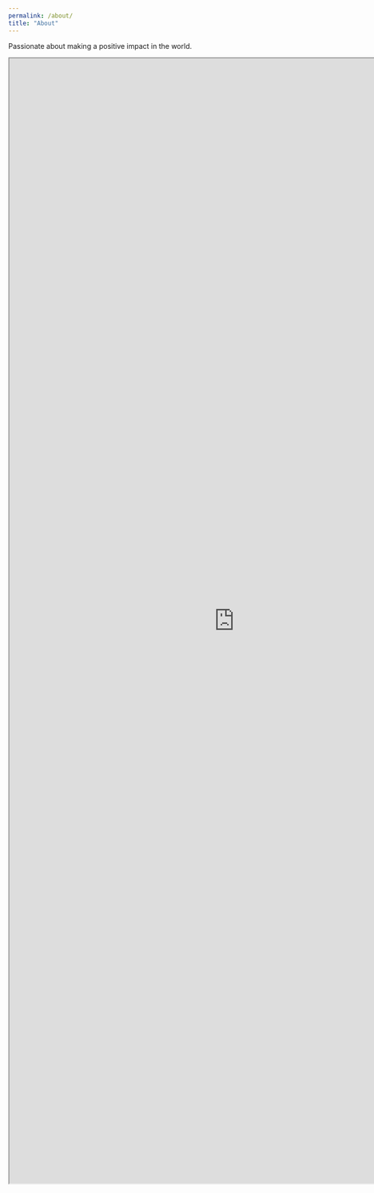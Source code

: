 ```yaml
---
permalink: /about/
title: "About"
---
```


Passionate about making a positive impact in the world.

<iframe src="https://drive.google.com/file/d/1VPj6ApGZc_Xx0aiCXIos3dsMrhJs6Nso/preview" width="900" height="2250" allow="autoplay"></iframe>
